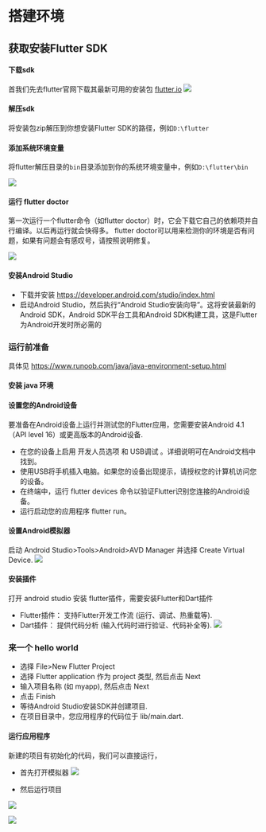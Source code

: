 # 搭建环境


## 获取安装Flutter SDK
#### 下载sdk
首我们先去flutter官网下载其最新可用的安装包 <a href="https://flutter.dev/docs/development/tools/sdk/releases#windows">flutter.io</a>
![](https://user-gold-cdn.xitu.io/2019/4/26/16a57af6be62316e?w=967&h=809&f=png&s=116346)
#### 解压sdk
将安装包zip解压到你想安装Flutter SDK的路径，例如`D:\flutter`
#### 添加系统环境变量
将flutter解压目录的`bin`目录添加到你的系统环境变量中，例如`D:\flutter\bin`

![](https://user-gold-cdn.xitu.io/2019/4/26/16a57b2ee7512cd0?w=541&h=570&f=png&s=41803)



#### 运行 flutter doctor
第一次运行一个flutter命令（如flutter doctor）时，它会下载它自己的依赖项并自行编译。以后再运行就会快得多。
flutter doctor可以用来检测你的环境是否有问题，如果有问题会有感叹号，请按照说明修复。  

![](https://user-gold-cdn.xitu.io/2019/5/6/16a8bb10547bc2d6?w=700&h=332&f=png&s=19899)

#### 安装Android Studio
* 下载并安装 https://developer.android.com/studio/index.html
* 启动Android Studio，然后执行“Android Studio安装向导”。这将安装最新的Android SDK，Android SDK平台工具和Android SDK构建工具，这是Flutter为Android开发时所必需的

### 运行前准备
具体见 https://www.runoob.com/java/java-environment-setup.html

#### 安装 java 环境


#### 设置您的Android设备
要准备在Android设备上运行并测试您的Flutter应用，您需要安装Android 4.1（API level 16）或更高版本的Android设备.
* 在您的设备上启用 开发人员选项 和 USB调试 。详细说明可在Android文档中找到。
* 使用USB将手机插入电脑。如果您的设备出现提示，请授权您的计算机访问您的设备。
* 在终端中，运行 flutter devices 命令以验证Flutter识别您连接的Android设备。
* 运行启动您的应用程序 flutter run。

#### 设置Android模拟器
启动 Android Studio>Tools>Android>AVD Manager 并选择 Create Virtual Device.
![](https://user-gold-cdn.xitu.io/2019/5/6/16a8bb404f6a9f7e?w=1231&h=780&f=png&s=99757)


#### 安装插件
打开 android studio 安装 flutter插件，需要安装Flutter和Dart插件
* Flutter插件： 支持Flutter开发工作流 (运行、调试、热重载等).
* Dart插件： 提供代码分析 (输入代码时进行验证、代码补全等).
![](https://user-gold-cdn.xitu.io/2019/5/6/16a8bb7313399bdc?w=1088&h=830&f=png&s=133143)


### 来一个 hello world

* 选择 File>New Flutter Project
* 选择 Flutter application 作为 project 类型, 然后点击 Next
* 输入项目名称 (如 myapp), 然后点击 Next
* 点击 Finish
* 等待Android Studio安装SDK并创建项目.
* 在项目目录中，您应用程序的代码位于 lib/main.dart.
#### 运行应用程序
新建的项目有初始化的代码，我们可以直接运行，
* 首先打开模拟器
![](https://user-gold-cdn.xitu.io/2019/5/6/16a8bb927fc3c37e?w=1146&h=888&f=png&s=277569)  

* 然后运行项目  

![](https://user-gold-cdn.xitu.io/2019/5/6/16a8bb987d81327e?w=534&h=97&f=png&s=6866)  

![](https://user-gold-cdn.xitu.io/2019/5/6/16a8bb9bef76f688?w=200&h=356&f=png&s=8748)
